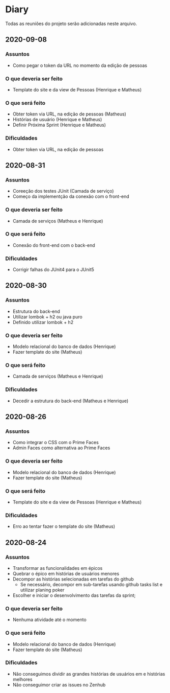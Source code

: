 # Diary
Todas as reuniões do projeto serão adicionadas neste arquivo.


## 2020-09-08
### Assuntos
- Como pegar o token da URL no momento da edição de pessoas

### O que deveria ser feito
- Template do site e da view de Pessoas (Henrique e Matheus)

### O que será feito
- Obter token via URL, na edição de pessoas (Matheus)
- Histórias de usuário (Henrique e Matheus)
- Definir Próxima Sprint (Henrique e Matheus)

### Dificuldades
- Obter token via URL, na edição de pessoas


## 2020-08-31
### Assuntos
- Coreeção dos testes JUnit (Camada de serviço)
- Começo da implementção da conexão com o front-end
### O que deveria ser feito
- Camada de serviços (Matheus e Henrique)
### O que será feito
- Conexão do front-end com o back-end

### Dificuldades
- Corrigir falhas do JUnit4 para o JUnit5


## 2020-08-30
### Assuntos
- Estrutura do back-end
- Utilizar lombok + h2 ou java puro
- Definido utilizar lombok + h2 

### O que deveria ser feito
- Modelo relacional do banco de dados (Henrique)
- Fazer template do site (Matheus)

### O que será feito
- Camada de serviços (Matheus e Henrique)

### Dificuldades
- Decedir a estrutura do back-end (Matheus e Henrique)


## 2020-08-26
### Assuntos
- Como integrar o CSS com o Prime Faces
- Admin Faces como alternativa ao Prime Faces

### O que deveria ser feito
- Modelo relacional do banco de dados (Henrique)
- Fazer template do site (Matheus)

### O que será feito
- Template do site e da view de Pessoas (Henrique e Matheus)

### Dificuldades
- Erro ao tentar fazer o template do site (Matheus)


## 2020-08-24
### Assuntos
- Transformar as funcionalidades em épicos
- Quebrar o épico em histórias de usuários menores
- Decompor as histórias selecionadas em tarefas do github
    - Se necessário, decompor em sub-tarefas usando github tasks list e utilizar planing poker
- Escolher e iniciar o desenvolvimento das tarefas da sprint;

### O que deveria ser feito
- Nenhuma atividade até o momento

### O que será feito
- Modelo relacional do banco de dados (Henrique)
- Fazer template do site (Matheus)

### Dificuldades
- Não conseguimos dividir as grandes histórias de usuários em e histórias melhores
- Não conseguimor criar as issues no Zenhub

